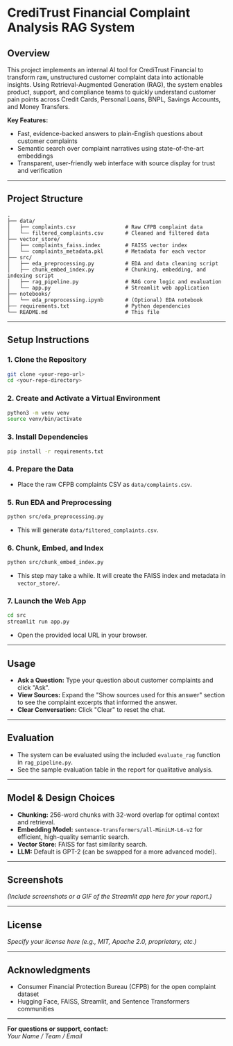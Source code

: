 # CrediTrust Financial Complaint Analysis RAG System

## Overview

This project implements an internal AI tool for CrediTrust Financial to transform raw, unstructured customer complaint data into actionable insights. Using Retrieval-Augmented Generation (RAG), the system enables product, support, and compliance teams to quickly understand customer pain points across Credit Cards, Personal Loans, BNPL, Savings Accounts, and Money Transfers.

**Key Features:**
- Fast, evidence-backed answers to plain-English questions about customer complaints
- Semantic search over complaint narratives using state-of-the-art embeddings
- Transparent, user-friendly web interface with source display for trust and verification

---

## Project Structure

```
.
├── data/
│   ├── complaints.csv                # Raw CFPB complaint data
│   └── filtered_complaints.csv       # Cleaned and filtered data
├── vector_store/
│   ├── complaints_faiss.index        # FAISS vector index
│   └── complaints_metadata.pkl       # Metadata for each vector
├── src/
│   ├── eda_preprocessing.py          # EDA and data cleaning script
│   ├── chunk_embed_index.py          # Chunking, embedding, and indexing script
│   ├── rag_pipeline.py               # RAG core logic and evaluation
│   └── app.py                        # Streamlit web application
├── notebooks/
│   └── eda_preprocessing.ipynb       # (Optional) EDA notebook
├── requirements.txt                  # Python dependencies
└── README.md                         # This file
```

---

## Setup Instructions

### 1. Clone the Repository

```bash
git clone <your-repo-url>
cd <your-repo-directory>
```

### 2. Create and Activate a Virtual Environment

```bash
python3 -m venv venv
source venv/bin/activate
```

### 3. Install Dependencies

```bash
pip install -r requirements.txt
```

### 4. Prepare the Data

- Place the raw CFPB complaints CSV as `data/complaints.csv`.

### 5. Run EDA and Preprocessing

```bash
python src/eda_preprocessing.py
```
- This will generate `data/filtered_complaints.csv`.

### 6. Chunk, Embed, and Index

```bash
python src/chunk_embed_index.py
```
- This step may take a while. It will create the FAISS index and metadata in `vector_store/`.

### 7. Launch the Web App

```bash
cd src
streamlit run app.py
```
- Open the provided local URL in your browser.

---

## Usage

- **Ask a Question:** Type your question about customer complaints and click "Ask".
- **View Sources:** Expand the "Show sources used for this answer" section to see the complaint excerpts that informed the answer.
- **Clear Conversation:** Click "Clear" to reset the chat.

---

## Evaluation

- The system can be evaluated using the included `evaluate_rag` function in `rag_pipeline.py`.
- See the sample evaluation table in the report for qualitative analysis.

---

## Model & Design Choices

- **Chunking:** 256-word chunks with 32-word overlap for optimal context and retrieval.
- **Embedding Model:** `sentence-transformers/all-MiniLM-L6-v2` for efficient, high-quality semantic search.
- **Vector Store:** FAISS for fast similarity search.
- **LLM:** Default is GPT-2 (can be swapped for a more advanced model).

---

## Screenshots

*(Include screenshots or a GIF of the Streamlit app here for your report.)*

---

## License

*Specify your license here (e.g., MIT, Apache 2.0, proprietary, etc.)*

---

## Acknowledgments

- Consumer Financial Protection Bureau (CFPB) for the open complaint dataset
- Hugging Face, FAISS, Streamlit, and Sentence Transformers communities

---

**For questions or support, contact:**  
*Your Name / Team / Email* 